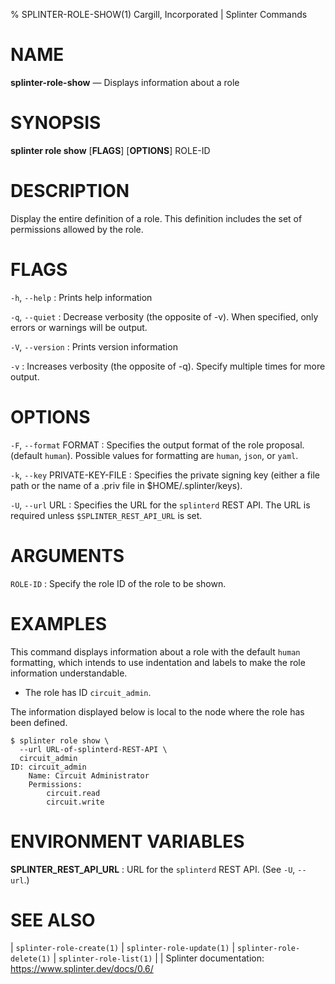 % SPLINTER-ROLE-SHOW(1) Cargill, Incorporated | Splinter Commands
<!--
  Copyright 2018-2021 Cargill Incorporated
  Licensed under Creative Commons Attribution 4.0 International License
  https://creativecommons.org/licenses/by/4.0/
-->

NAME
====

**splinter-role-show** — Displays information about a role

SYNOPSIS
========
**splinter role show** \[**FLAGS**\] \[**OPTIONS**\] ROLE-ID

DESCRIPTION
===========
Display the entire definition of a role. This definition includes the set of
permissions allowed by the role.

FLAGS
=====
`-h`, `--help`
: Prints help information

`-q`, `--quiet`
: Decrease verbosity (the opposite of -v). When specified, only errors or
  warnings will be output.

`-V`, `--version`
: Prints version information

`-v`
: Increases verbosity (the opposite of -q). Specify multiple times for more
  output.

OPTIONS
=======
`-F`, `--format` FORMAT
: Specifies the output format of the role proposal. (default `human`).
  Possible values for formatting are `human`, `json`, or `yaml`.

`-k`, `--key` PRIVATE-KEY-FILE
: Specifies the private signing key (either a file path or the name of a
  .priv file in $HOME/.splinter/keys).

`-U`, `--url` URL
: Specifies the URL for the `splinterd` REST API. The URL is required unless
  `$SPLINTER_REST_API_URL` is set.


ARGUMENTS
=========
`ROLE-ID`
: Specify the role ID of the role to be shown.

EXAMPLES
========
This command displays information about a role with the default `human`
formatting, which intends to use indentation and labels to make the role
information understandable.

* The role has ID `circuit_admin`.

The information displayed below is local to the node where the role has been
defined.

```
$ splinter role show \
  --url URL-of-splinterd-REST-API \
  circuit_admin
ID: circuit_admin
    Name: Circuit Administrator
    Permissions:
        circuit.read
        circuit.write
```

ENVIRONMENT VARIABLES
=====================
**SPLINTER_REST_API_URL**
: URL for the `splinterd` REST API. (See `-U`, `--url`.)

SEE ALSO
========
| `splinter-role-create(1)`
| `splinter-role-update(1)`
| `splinter-role-delete(1)`
| `splinter-role-list(1)`
|
| Splinter documentation: https://www.splinter.dev/docs/0.6/
